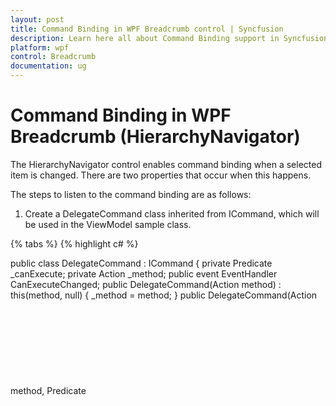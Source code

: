 ```yaml
---
layout: post
title: Command Binding in WPF Breadcrumb control | Syncfusion
description: Learn here all about Command Binding support in Syncfusion WPF Breadcrumb (HierarchyNavigator) control and more.
platform: wpf
control: Breadcrumb
documentation: ug
---
```


# Command Binding in WPF Breadcrumb (HierarchyNavigator)

The HierarchyNavigator control enables command binding when a selected item is changed. There are two properties that occur when this happens.

The steps to listen to the command binding are as follows:

1. Create a DelegateCommand class inherited from ICommand, which will be used in the ViewModel sample class.

{% tabs %}
{% highlight c# %}

public class DelegateCommand : ICommand
{
	private Predicate<object> _canExecute;
	private Action<object> _method;
	public event EventHandler CanExecuteChanged;
	public DelegateCommand(Action<object> method)
	: this(method, null)
	{
		_method = method;
	}
	public DelegateCommand(Action<object> method, Predicate<object> canExecute)
	{
		_method = method;
		_canExecute = canExecute;
	}
	public bool CanExecute(object parameter)
	{
		if (_canExecute == null)
		{
		return true;
		}
		return _canExecute(parameter);
	}
	public void Execute(object parameter)
	{
    	_method.Invoke(parameter);
	}
}

{% endhighlight %}
{% endtabs %}

2. Create the ViewModel sample class, to bind the command in the sample WPF application.

{% tabs %}
{% highlight c# %}

public class ViewModel : INotifyPropertyChanged
{
	public event PropertyChangedEventHandler PropertyChanged;
	private DelegateCommand _myCommand1;
	private string _lastCommand = "Syncfusion";
	public string LastCommand
	{
		get
		{
            return _lastCommand;
		}
		private set
		{
    		_lastCommand = value;
    		PropertyChanged(this, new PropertyChangedEventArgs("LastCommand"));
		}
	}
	public DelegateCommand SelectedItemCommand
	{
    	get
		{
    		if (_myCommand1 == null)
    		_myCommand1 = new DelegateCommand(MyCommand1Method);
    		return _myCommand1;
		}
	}
	private void MyCommand1Method(object parameter)
	{
		if(parameter as Syncfusion.Windows.Tools.Controls.HierarchyNavigatorItem != null)
		LastCommand = (parameter as Syncfusion.Windows.Tools.Controls.HierarchyNavigatorItem).Content.ToString();
	}
}

{% endhighlight %}
{% endtabs %}

1. Bind the command in the HierarchyNavigator control.
2. To do this, create a new instance of the ViewModel sample class and set DataContext for the parent StackPanel. This will reflect changes in the children. Whenever the selected item changes, the TextBox Text value will change.

{% tabs %}
{% highlight xaml %}

<StackPanel Name="CommandBindingStackPanel">
<StackPanel.DataContext>
<local:ViewModel />
</StackPanel.DataContext>
<syncfusion:HierarchyNavigator Name="hierarchyNavigator1" 
        VerticalAlignment="Center" 
		Command="{Binding SelectedItemCommand}"
		Items="{StaticResource NavigationSampleData}" />
<TextBlock Text="Selected Item" VerticalAlignment="Center" FontWeight="Bold" />
<TextBox Text="{Binding LastCommand}" Height="50" IsReadOnly="True" Margin="2" />
</StackPanel>

{% endhighlight %}
{% endtabs %}

